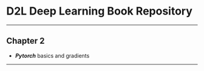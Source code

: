 # D2L Deep Learning Book Repository

--- ---

## Chapter 2

- **_Pytorch_** basics and gradients

--- ---